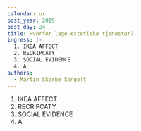 ```yaml
---
calendar: ux
post_year: 2019
post_day: 24
title: Hvorfor lage estetiske tjenester?
ingress: |-
  1. IKEA AFFECT
  2. RECRIPCATY
  3. SOCIAL EVIDENCE
  4. A
authors:
  - Martin Skarbø Sangolt
---
```



1. IKEA AFFECT
2. RECRIPCATY
3. SOCIAL EVIDENCE
4. A
